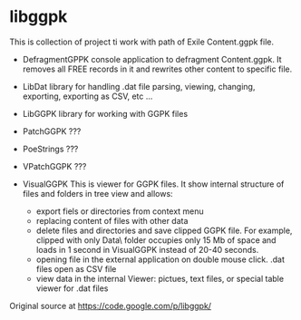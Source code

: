 libggpk
=======

This is collection of project ti work with path of Exile Content.ggpk file.

* DefragmentGPPK
  console application to defragment Content.ggpk. It removes all FREE records in it 
  and rewrites other content to specific file.

* LibDat
  library for handling .dat file parsing, viewing, changing, exporting, exporting as CSV, etc ...

* LibGGPK
  library for working with GGPK files

* PatchGGPK
  ???

* PoeStrings
  ???
  
* VPatchGGPK
  ???

* VisualGGPK 
  This is viewer for GGPK files. It show internal structure of files and folders in tree view and allows:
  - export fiels or directories from context menu
  - replacing content of files with other data
  - delete files and directories and save clipped GGPK file. For example, clipped with only Data\ folder 
    occupies only 15 Mb of space and loads in 1 second in VisualGGPK instead of 20-40 seconds.
  - opening file in the external application on double mouse click. .dat files open as CSV file
  - view data in the internal Viewer: pictues, text files, or special table viewer for .dat files 
  

Original source at https://code.google.com/p/libggpk/
